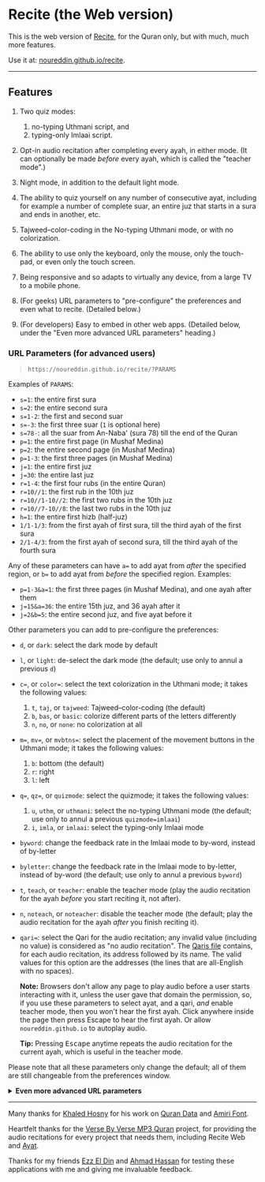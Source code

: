 # Recite (the Web version)

This is the web version of [Recite](https://github.com/noureddin/recite/tree/master), for the Quran only, but with much, much more features.

Use it at: [noureddin.github.io/recite](https://noureddin.github.io/recite).

---

## Features

1. Two quiz modes:

    1. no-typing Uthmani script, and
    2. typing-only Imlaai script.


2. Opt-in audio recitation after completing every ayah, in either mode. (It can optionally be made _before_ every ayah, which is called the "teacher mode".)

3. Night mode, in addition to the default light mode.

4. The ability to quiz yourself on any number of consecutive ayat, including for example a number of complete suar, an entire juz that starts in a sura and ends in another, etc.

5. Tajweed&ndash;color-coding in the No-typing Uthmani mode, or with no colorization.

6. The ability to use only the keyboard, only the mouse, only the touch-pad, or even only the touch screen.

7. Being responsive and so adapts to virtually any device, from a large TV to a mobile phone.

8. (For geeks) URL parameters to "pre-configure" the preferences and even what to recite. (Detailed below.)

9. (For developers) Easy to embed in other web apps. (Detailed below, under the "Even more advanced URL parameters" heading.)

### URL Parameters (for advanced users)

> `https://noureddin.github.io/recite/?PARAMS`

Examples of `PARAMS`:

- `s=1`: the entire first sura
- `s=2`: the entire second sura
- `s=1-2`: the first and second suar
- `s=-3`: the first three suar (`1` is optional here)
- `s=78-`: all the suar from An-Naba' (sura 78) till the end of the Quran
- `p=1`: the entire first page (in Mushaf Medina)
- `p=2`: the entire second page (in Mushaf Medina)
- `p=1-3`: the first three pages (in Mushaf Medina)
- `j=1`: the entire first juz
- `j=30`: the entire last juz
- `r=1-4`: the first four rubs (in the entire Quran)
- `r=10//1`: the first rub in the 10th juz
- `r=10//1-10//2`: the first two rubs in the 10th juz
- `r=10//7-10//8`: the last two rubs in the 10th juz
- `h=1`: the entire first hizb (half-juz)
- `1/1-1/3`: from the first ayah of first sura, till the third ayah of the first sura
- `2/1-4/3`: from the first ayah of second sura, till the third ayah of the fourth sura

Any of these parameters can have `a=` to add ayat from *after* the specified region, or `b=` to add ayat from *before* the specified region. Examples:

- `p=1-3&a=1`: the first three pages (in Mushaf Medina), and one ayah after them 
- `j=15&a=36`: the entire 15th juz, and 36 ayah after it
- `j=2&b=5`: the entire second juz, and five ayat before it

Other parameters you can add to pre-configure the preferences:

- `d`, or `dark`: select the dark mode by default
- `l`, or `light`: de-select the dark mode (the default; use only to annul a previous `d`)
- `c=`, or `color=`: select the text colorization in the Uthmani mode; it takes the following values:

    1. `t`, `taj`, or `tajweed`: Tajweed&ndash;color-coding (the default)
    2. `b`, `bas`, or `basic`: colorize different parts of the letters differently
    3. `n`, `no`, or `none`: no colorization at all

- `m=`, `mv=`, or `mvbtns=`: select the placement of the movement buttons in the Uthmani mode; it takes the following values:

    1. `b`: bottom (the default)
    2. `r`: right
    3. `l`: left

- `q=`, `qz=`, or `quizmode`: select the quizmode; it takes the following values:

    1. `u`, `uthm`, or `uthmani`: select the no-typing Uthmani mode (the default; use only to annul a previous `quizmode=imlaai`)
    2. `i`, `imla`, or `imlaai`: select the typing-only Imlaai mode

- `byword`: change the feedback rate in the Imlaai mode to by-word, instead of by-letter
- `byletter`: change the feedback rate in the Imlaai mode to by-letter, instead of by-word (the default; use only to annul a previous `byword`)

- `t`, `teach`, or `teacher`: enable the teacher mode (play the audio recitation for the ayah _before_ you start reciting it, not after).
- `n`, `noteach`, or `noteacher`: disable the teacher mode (the default; play the audio recitation for the ayah _after_ you finish reciting it).

- `qari=`: select the Qari for the audio recitation; any invalid value (including no value) is considered as "no audio recitation". The [Qaris file](res/qaris) contains, for each audio recitation, its address followed by its name. The valid values for this option are the addresses (the lines that are all-English with no spaces).

    **Note:** Browsers don't allow any page to play audio before a user starts interacting with it, unless the user gave that domain the permission, so, if you use these parameters to select ayat, and a qari, _and_ enable teacher mode, then you won't hear the first ayah. Click anywhere inside the page then press Escape to hear the first ayah. Or allow `noureddin.github.io` to autoplay audio.

    **Tip:** Pressing <kbd>Escape</kbd> anytime repeats the audio recitation for the current ayah, which is useful in the teacher mode.

Please note that all these parameters only change the default; all of them are still changeable from the preferences window.

<details>
<summary><b>Even more advanced URL parameters</b></summary>

<p></p>

These are not changeable from the UI, only from the URL parameters; they are too advanced and/or too specific for almost all users.

- `qariurl=`, provide the url of your preferred audio recitation server, even a locally hosted one (e.g., `http://0.0.0.0:6236`, but NOT `file:///`). Makes the Qari selector empty. But changing the Qari selector overrides this. The given URL must be a full URL where ayat audio files can be found; e.g., one can append `/001001.mp3` to the given URL and find the first ayah of the first sura.

- `dt` or `disableteacher`, to remove teacher mode selector from the UI; teacher mode can still be set from the URL params. Useful to force a specific value for the option in e.g. an embedding web app.

- `zz`, for integration into another app. Made primarily for [Zikr-uz-Zikr](https://github.com/noureddin/zz), but is generic enough to be used with other apps.

    When enabled it does the following:

    - On start, instead of the "New" button, an "Ignore" button is shown (in addition to "Repeat").
    - On start, the parent app is notified with the title of the recitation, in order to update its window's title.
    - On end, instead of showing the selectors (to select new suar or ayat), it only shows "Return" and "Repeat" buttons.
    - On end, below the ending message, a "Return" button is shown.
    - If the user changes any setting, the parent app is notified immediately.

    To use this mode, load Recite in an iframe with `zz` URL param, and implement these functions in your global (i.e., `window`) namespace:
    - `zz_show()`: called after some basic loading is finished, so the parent shows Recite's iframe.
    - `zz_done()`: called when "Return" is clicked, at the end.
    - `zz_ignore()`: called when "Ignore" is clicked, anytime.

        Unlike `zz_done()` (the "Return" button), `zz_ignore()` means that the user doesn't want to register this recitation.
        So, if you're asking the user how their recitation/memorization was, don't do that if `zz_ignore()` is called instead of `zz_done()`.

    - `zz_set_title(title)`: called on start to set the parent window's title to the current recitation content, the same as the Recite's window's title without `| رسايت` and the title appearing above the header buttons.
    - `zz_set_quizmode(uthm_or_imla)`: called when the user changes the quiz mode selector. Either `"uthm"` for Uthmani (default) or `"imla"` for Imlaai.
    - `zz_set_feedbackrate(emptystring_or_word)`: called when the user changes the feedback rate selector for the Imlaai mode. Empty string (`""`) is for by-letter (default) and `"word"` is for by-word.
    - `zz_set_tajweed(t_or_b_or_n)`: called when the user changes the text colorization selector for the Uthmani mode. `"t"` for Tajweed (default), `"b"` for Basic (parts of characters), and `"n"` for None.
    - `zz_set_dark(boolean)`: called when the user changes the dark mode checkbox. Either `true` (dark) or `false` (light).
    - `zz_set_mvbtns(b_or_r_or_l)`: called when the user changes the movement buttons for the Uthmani mode. `"b"` for Bottom (default), `"r"` for Right, and `"l"` for Left.

    You are likely to load Recite with a specific range of ayat to start the recitation immediately.

    You can check [Zikr-uz-Zikr's zz_* functions in zz.py](https://github.com/noureddin/zz/blob/gh-pages/zz.py#L757-L813).

</details>

---

Many thanks for [Khaled Hosny](https://github.com/khaledhosny/) for his work on [Quran Data](https://github.com/aliftype/quran-data) and [Amiri Font](https://www.amirifont.org/).

Heartfelt thanks for the [Verse By Verse MP3 Quran](http://www.versebyversequran.com/) project,
for providing the audio recitations for every project that needs them,
including Recite Web and [Ayat](https://quran.ksu.edu.sa/).

Thanks for my friends [Ezz El Din](https://github.com/EzzEddin) and [Ahmad Hassan](https://github.com/ahmad-h-yassin) for testing these applications with me and giving me invaluable feedback.
